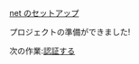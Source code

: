 [net のセットアップ](/ja-JP/environment/setup/net.md ':include :type=markdown')

プロジェクトの準備ができました!

次の作業:[認証する](/ja-JP/oauth/2legged/)